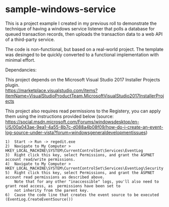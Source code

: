 # sample-windows-service

This is a project example I created in my previous roll to demonstrate the technique of having a windows service listener that 
polls a database for queued transaction records, then uploads the transaction data to a web API of a third-party service.

The code is non-functional, but based on a real-world project.  The template was desinged to be quickly converted to a functional implementation with
minimal effort.

Dependancies:

This project depends on the Microsoft Visual Studio 2017 Installer Projects plugin.  
https://marketplace.visualstudio.com/items?itemName=VisualStudioProductTeam.MicrosoftVisualStudio2017InstallerProjects

This project also requires read permissions to the Registery, you can apply them using the instructions
provided below 
(source: https://social.msdn.microsoft.com/Forums/windowsdesktop/en-US/00a043ae-9ea1-4a55-8b7c-d088a4b08f09/how-do-i-create-an-event-log-source-under-vista?forum=windowsgeneraldevelopmentissues)

	1)	Start -> Run -> regedit.exe
	2)	Navigate to My Computer > HKEY_LOCAL_MACHINE\SYSTEM\CurrentControlSet\Services\EventLog
	3)	Right click this key, select Permissions, and grant the ASPNET account read/write permissions.
	4)	Navigate to My Computer > HKEY_LOCAL_MACHINE\SYSTEM\CurrentControlSet\Services\EventLog\Security
	5)	Right click this key, select Permissions, and grant the ASPNET account read permissions as described above. 
		Note that for any other "inaccessible" logs, you'll also need to grant read access, as  permissions have been set to 
		not inherity from the parent key.
	6)	Cause the code line that creates the event source to be executed (EventLog.CreateEventSource())
